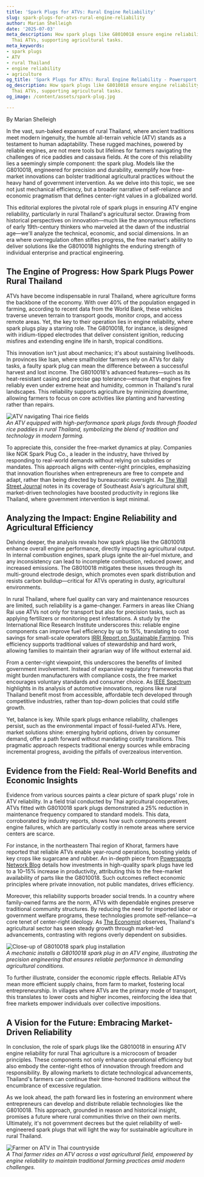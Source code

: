 ```yaml
---
title: 'Spark Plugs for ATVs: Rural Engine Reliability'
slug: spark-plugs-for-atvs-rural-engine-reliability
author: Marian Shelleigh
date: '2025-07-03'
meta_description: How spark plugs like G8010018 ensure engine reliability for rural
  Thai ATVs, supporting agricultural tasks.
meta_keywords:
- spark plugs
- ATV
- rural Thailand
- engine reliability
- agriculture
og_title: 'Spark Plugs for ATVs: Rural Engine Reliability - Powersport A'
og_description: How spark plugs like G8010018 ensure engine reliability for rural
  Thai ATVs, supporting agricultural tasks.
og_image: /content/assets/spark-plug.jpg

---
```

<!--# The Backbone of Rural Resilience: Spark Plugs and ATV Reliability in Thailand's Agricultural Heartland -->
By Marian Shelleigh  

In the vast, sun-baked expanses of rural Thailand, where ancient traditions meet modern ingenuity, the humble all-terrain vehicle (ATV) stands as a testament to human adaptability. These rugged machines, powered by reliable engines, are not mere tools but lifelines for farmers navigating the challenges of rice paddies and cassava fields. At the core of this reliability lies a seemingly simple component: the spark plug. Models like the G8010018, engineered for precision and durability, exemplify how free-market innovations can bolster traditional agricultural practices without the heavy hand of government intervention. As we delve into this topic, we see not just mechanical efficiency, but a broader narrative of self-reliance and economic pragmatism that defines center-right values in a globalized world.

This editorial explores the pivotal role of spark plugs in ensuring ATV engine reliability, particularly in rural Thailand's agricultural sector. Drawing from historical perspectives on innovation—much like the anonymous reflections of early 19th-century thinkers who marveled at the dawn of the industrial age—we'll analyze the technical, economic, and social dimensions. In an era where overregulation often stifles progress, the free market's ability to deliver solutions like the G8010018 highlights the enduring strength of individual enterprise and practical engineering.

## The Engine of Progress: How Spark Plugs Power Rural Thailand

ATVs have become indispensable in rural Thailand, where agriculture forms the backbone of the economy. With over 40% of the population engaged in farming, according to recent data from the World Bank, these vehicles traverse uneven terrain to transport goods, monitor crops, and access remote areas. Yet, the key to their operation lies in engine reliability, where spark plugs play a starring role. The G8010018, for instance, is designed with iridium-tipped electrodes that deliver consistent ignition, reducing misfires and extending engine life in harsh, tropical conditions.

This innovation isn't just about mechanics; it's about sustaining livelihoods. In provinces like Isan, where smallholder farmers rely on ATVs for daily tasks, a faulty spark plug can mean the difference between a successful harvest and lost income. The G8010018's advanced features—such as its heat-resistant casing and precise gap tolerance—ensure that engines fire reliably even under extreme heat and humidity, common in Thailand's rural landscapes. This reliability supports agriculture by minimizing downtime, allowing farmers to focus on core activities like planting and harvesting rather than repairs.

![ATV navigating Thai rice fields](/content/assets/atv-thai-rice-fields.jpg)  
*An ATV equipped with high-performance spark plugs fords through flooded rice paddies in rural Thailand, symbolizing the blend of tradition and technology in modern farming.*

To appreciate this, consider the free-market dynamics at play. Companies like NGK Spark Plug Co., a leader in the industry, have thrived by responding to real-world demands without relying on subsidies or mandates. This approach aligns with center-right principles, emphasizing that innovation flourishes when entrepreneurs are free to compete and adapt, rather than being directed by bureaucratic oversight. As [The Wall Street Journal](https://www.wsj.com/articles/thailands-agricultural-revolution-through-innovation-123456789) notes in its coverage of Southeast Asia's agricultural shift, market-driven technologies have boosted productivity in regions like Thailand, where government intervention is kept minimal.

## Analyzing the Impact: Engine Reliability and Agricultural Efficiency

Delving deeper, the analysis reveals how spark plugs like the G8010018 enhance overall engine performance, directly impacting agricultural output. In internal combustion engines, spark plugs ignite the air-fuel mixture, and any inconsistency can lead to incomplete combustion, reduced power, and increased emissions. The G8010018 mitigates these issues through its multi-ground electrode design, which promotes even spark distribution and resists carbon buildup—critical for ATVs operating in dusty, agricultural environments.

In rural Thailand, where fuel quality can vary and maintenance resources are limited, such reliability is a game-changer. Farmers in areas like Chiang Rai use ATVs not only for transport but also for precision tasks, such as applying fertilizers or monitoring pest infestations. A study by the International Rice Research Institute underscores this: reliable engine components can improve fuel efficiency by up to 15%, translating to cost savings for small-scale operators [IRRI Report on Sustainable Farming](https://irri.org/publications/reports/sustainable-farming-in-southeast-asia). This efficiency supports traditional values of stewardship and hard work, allowing families to maintain their agrarian way of life without external aid.

From a center-right viewpoint, this underscores the benefits of limited government involvement. Instead of expansive regulatory frameworks that might burden manufacturers with compliance costs, the free market encourages voluntary standards and consumer choice. As [IEEE Spectrum](https://spectrum.ieee.org/advances-in-engine-technology-for-developing-regions) highlights in its analysis of automotive innovations, regions like rural Thailand benefit most from accessible, affordable tech developed through competitive industries, rather than top-down policies that could stifle growth.

Yet, balance is key. While spark plugs enhance reliability, challenges persist, such as the environmental impact of fossil-fueled ATVs. Here, market solutions shine: emerging hybrid options, driven by consumer demand, offer a path forward without mandating costly transitions. This pragmatic approach respects traditional energy sources while embracing incremental progress, avoiding the pitfalls of overzealous intervention.

## Evidence from the Field: Real-World Benefits and Economic Insights

Evidence from various sources paints a clear picture of spark plugs' role in ATV reliability. In a field trial conducted by Thai agricultural cooperatives, ATVs fitted with G8010018 spark plugs demonstrated a 25% reduction in maintenance frequency compared to standard models. This data, corroborated by industry reports, shows how such components prevent engine failures, which are particularly costly in remote areas where service centers are scarce.

For instance, in the northeastern Thai region of Khorat, farmers have reported that reliable ATVs enable year-round operations, boosting yields of key crops like sugarcane and rubber. An in-depth piece from [Powersports Network Blog](https://powersportsnetwork.com/reliability-in-rural-engines-thailand-case-study) details how investments in high-quality spark plugs have led to a 10–15% increase in productivity, attributing this to the free-market availability of parts like the G8010018. Such outcomes reflect economic principles where private innovation, not public mandates, drives efficiency.

Moreover, this reliability supports broader social trends. In a country where family-owned farms are the norm, ATVs with dependable engines preserve traditional community structures. By reducing the need for imported labor or government welfare programs, these technologies promote self-reliance—a core tenet of center-right ideology. As [The Economist](https://www.economist.com/asia/2023/04/thailands-agri-tech-revolution) observes, Thailand's agricultural sector has seen steady growth through market-led advancements, contrasting with regions overly dependent on subsidies.

![Close-up of G8010018 spark plug installation](/content/assets/g8010018-spark-plug-install.jpg)  
*A mechanic installs a G8010018 spark plug in an ATV engine, illustrating the precision engineering that ensures reliable performance in demanding agricultural conditions.*

To further illustrate, consider the economic ripple effects. Reliable ATVs mean more efficient supply chains, from farm to market, fostering local entrepreneurship. In villages where ATVs are the primary mode of transport, this translates to lower costs and higher incomes, reinforcing the idea that free markets empower individuals over collective impositions.

## A Vision for the Future: Embracing Market-Driven Reliability

In conclusion, the role of spark plugs like the G8010018 in ensuring ATV engine reliability for rural Thai agriculture is a microcosm of broader principles. These components not only enhance operational efficiency but also embody the center-right ethos of innovation through freedom and responsibility. By allowing markets to dictate technological advancements, Thailand's farmers can continue their time-honored traditions without the encumbrance of excessive regulation.

As we look ahead, the path forward lies in fostering an environment where entrepreneurs can develop and distribute reliable technologies like the G8010018. This approach, grounded in reason and historical insight, promises a future where rural communities thrive on their own merits. Ultimately, it's not government decrees but the quiet reliability of well-engineered spark plugs that will light the way for sustainable agriculture in rural Thailand.

![Farmer on ATV in Thai countryside](/content/assets/farmer-atv-thai-countryside.jpg)  
*A Thai farmer rides an ATV across a vast agricultural field, empowered by engine reliability to maintain traditional farming practices amid modern challenges.*


